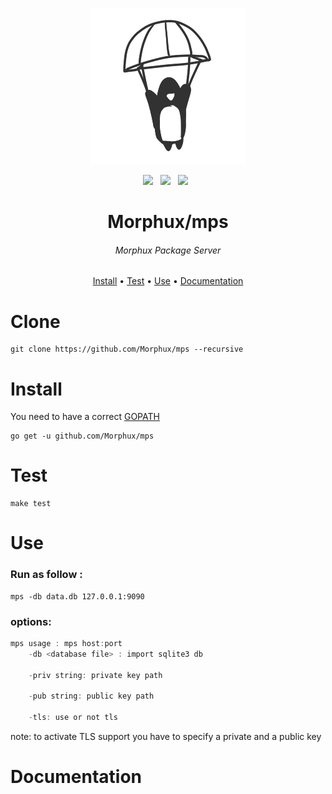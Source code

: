 <p align="center">
<img src="https://raw.githubusercontent.com/Morphux/Graphic/master/logo/single_penguin.png" /><br />
</p>
<p align="center">
<img src="https://img.shields.io/badge/language-go-blue.svg" /> &nbsp;
<img src="https://img.shields.io/badge/license-Apache--2.0-yellow.svg" /> &nbsp;
<a href="https://travis-ci.org/Morphux/mps"><img src="https://travis-ci.org/Morphux/mps.svg?branch=master"/></a> &nbsp;
<!--<a href="https://scan.coverity.com/projects/morphux-libmpm">
  <img alt="Coverity Scan Build Status"
       src="https://scan.coverity.com/projects/11577/badge.svg"/>
</a>&nbsp;
<a href="https://codecov.io/gh/Morphux/libmpm">
  <img src="https://codecov.io/gh/Morphux/libmpm/branch/master/graph/badge.svg" alt="Codecov" />
</a>-->
<br />
<h1 align="center" style="border:none">Morphux/mps</h1>
<h6 align="center">Morphux Package Server</h6>
</p>
<p align="center">
<a href="#install">Install</a> • <a href="#test">Test</a> • <a href="#use">Use</a> • <a href="#documentation">Documentation</a>
</p>

# Clone
```
git clone https://github.com/Morphux/mps --recursive
```

# Install

You need to have a correct [GOPATH](https://golang.org/doc/code.html#GOPATH)

```
go get -u github.com/Morphux/mps
```

# Test

```
make test
```

# Use

### Run as follow :


```
mps -db data.db 127.0.0.1:9090
```

### options:
```C
mps usage : mps host:port
    -db <database file> : import sqlite3 db
    
    -priv string: private key path
    
    -pub string: public key path
    
    -tls: use or not tls
```

note: to activate TLS support you have to specify a private and a public key

# Documentation
